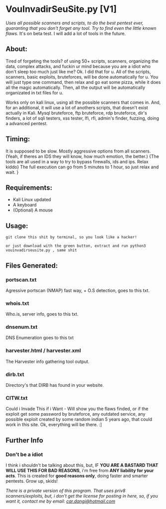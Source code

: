 # VouInvadirSeuSite.py [V1]
*Uses all possible scanners and scripts, to do the best pentest ever, guaranting that you don't forget any tool. Try to find even the little known flaws.*
It's on beta test. I will add a lot of tools in the future. 

## About:
Tired of forgeting the tools? of using 50+ scripts, scanners, organizing the data, complex attacks, and fuckin ur mind because you are a idiot who don't sleep too much just like me?
Ok. I did that for u. All of the scripts, scanners, basic exploits, bruteforces, will be done automatically for u. You will just type one command, then relax and go eat some pizza, while it does all the magic automatically.
Then, all the output will be automatically organizated in txt files for u.


Works only on kali linux, using all the possible scanners that comes in.
And, for an additional, it will use a lot of anothers scripts, that doesn't exist actually in Kali.
Mysql bruteforce, ftp bruteforce, rdp bruteforce, dir's finders, a lot of sqli testers, xss tester, lfi, rfi, admin's finder, fuzzing, doing a advanced pentest.

## Timing:
It is supposed to be slow. Mostly aggressive options from all scanners. (Yeah, if theres an IDS they will know, how much emotion, the better.) {The tools are all used in a way to try to bypass firewalls, ids and ips. Relax kiddo} 
The full execution can go from 5 minutes to 1 hour, so just relax and wait. }

## Requirements:
 - Kali Linux updated
 - A keyboard
 - (Optional) A mouse
 ## Usage:
 `git clone this shit by terminal, so you look like a hacker!`
 
 `or just download with the green button, extract and run python3 vouinvadirseusite.py , same shit`

## Files Generated:

### portscan.txt
Agressive portscan (NMAP) fast way, + O.S detection, goes to this txt.
### whois.txt
Who.is, server info, goes to this txt.
### dnsenum.txt
DNS Enumeration goes to this txt
### harvester.html / harvester.xml
The Harvester info gathering tool output.
### dirb.txt
Directory's that DIRB has found in your website.
### CITW.txt
Could i Invade This if i Want - Will show you the flaws finded, or if the exploit get some password by bruteforce, any outdated service, any possible exploit created by some random indian 5 years ago, that could work in this site. Ok, everything will be there. :]

## Further Info
### Don't be a idiot
I think i shouldn't be talking about this, but, IF **YOU ARE A BASTARD THAT WILL USE THIS FOR BAD REASONS**, i'm free from **ANY liability for your acts**. This is created for **good reasons only**, doing faster and smarter pentests. Grow up, skids!

*There is a private version of this program. That uses priv8 scanners/exploits, but, i don't get the license for posting in here, so, if you want it, contact me by email: car.dangi@hotmail.com*
